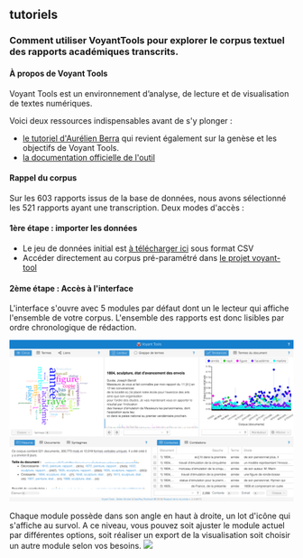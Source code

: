 ## tutoriels
### Comment utiliser VoyantTools pour explorer le corpus textuel des rapports académiques transcrits.

#### À propos de Voyant Tools
Voyant Tools est un environnement d’analyse, de lecture et de visualisation de textes numériques.

Voici deux ressources indispensables avant de s'y plonger :
* [le tutoriel d'Aurélien Berra](https://github.com/aurelberra/voyant_tools/blob/master/tutorial/voyant_tools_intro_fr.md) qui revient également sur la genèse et les objectifs de Voyant Tools.
* [la documentation officielle de l'outil](http://voyant.tools.huma-num.fr/docs/#!/guide/start)

#### Rappel du corpus

Sur les 603 rapports issus de la base de données, nous avons sélectionné les 521 rapports ayant une transcription.
Deux modes d'accès :

#### 1ère étape : importer les données

* Le jeu de données initial est [à télécharger ici](./datasets/datasets.md) sous format CSV
* Accéder directement au corpus pré-paramétré dans [le projet voyant-tool](http://voyant.tools.huma-num.fr/?corpus=9f0929de55123b653c9475a6be733db4)

#### 2ème étape : Accès à l'interface

L'interface s'ouvre avec 5 modules par défaut dont un le lecteur qui affiche l'ensemble de votre corpus. L'ensemble des rapports est donc lisibles par ordre chronologique de rédaction.

![](../images/voyanttools_02.png)

Chaque module possède dans son angle en haut à droite, un lot d'icône qui s'affiche au survol. A ce niveau, vous pouvez soit ajuster le module actuel par différentes options, soit réaliser un export de la visualisation soit choisir un autre module selon vos besoins.
![](../images/voyanttools_etape1.gif)
